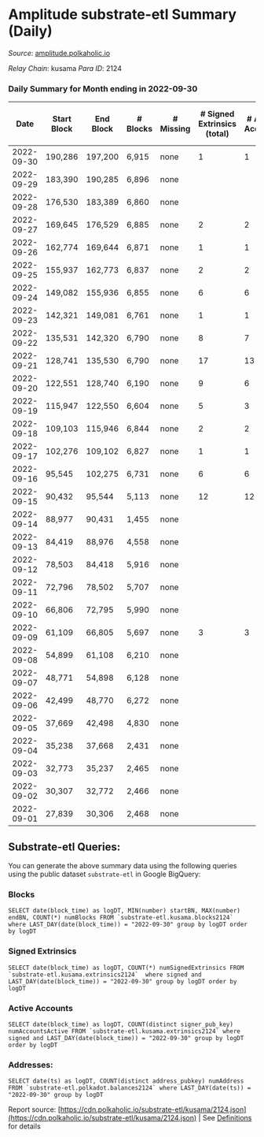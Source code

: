 # Amplitude substrate-etl Summary (Daily)

_Source_: [amplitude.polkaholic.io](https://amplitude.polkaholic.io)

*Relay Chain*: kusama
*Para ID*: 2124



### Daily Summary for Month ending in 2022-09-30


| Date | Start Block | End Block | # Blocks | # Missing | # Signed Extrinsics (total) | # Active Accounts | # Addresses with Balances | # Events | # Transfers | # XCM Transfers In | # XCM Transfers Out |
| ---- | ----------- | --------- | -------- | --------- | --------------------------- | ----------------- | ------------------------- | -------- | ----------- | ------------------ | ------------------- |
| 2022-09-30 | 190,286 | 197,200 | 6,915 | none  | 1 | 1 | 673 | 13,871 | 31  |   |   |
| 2022-09-29 | 183,390 | 190,285 | 6,896 | none  |  |  |  | 13,798 |   |   |   |
| 2022-09-28 | 176,530 | 183,389 | 6,860 | none  |  |  |  | 13,725 |   |   |   |
| 2022-09-27 | 169,645 | 176,529 | 6,885 | none  | 2 | 2 |  | 13,825 | 37  |   |   |
| 2022-09-26 | 162,774 | 169,644 | 6,871 | none  | 1 | 1 |  | 13,789 | 31  |   |   |
| 2022-09-25 | 155,937 | 162,773 | 6,837 | none  | 2 | 2 |  | 13,752 | 62  |   |   |
| 2022-09-24 | 149,082 | 155,936 | 6,855 | none  | 6 | 6 |  | 13,925 | 186  |   |   |
| 2022-09-23 | 142,321 | 149,081 | 6,761 | none  | 1 | 1 |  | 13,563 | 31  |   |   |
| 2022-09-22 | 135,531 | 142,320 | 6,790 | none  | 8 | 7 |  | 13,829 | 211  |   |   |
| 2022-09-21 | 128,741 | 135,530 | 6,790 | none  | 17 | 13 |  | 14,096 | 440  |   |   |
| 2022-09-20 | 122,551 | 128,740 | 6,190 | none  | 9 | 6 |  | 12,554 | 125  |   |   |
| 2022-09-19 | 115,947 | 122,550 | 6,604 | none  | 5 | 3 |  | 13,395 | 114  |   |   |
| 2022-09-18 | 109,103 | 115,946 | 6,844 | none  | 2 | 2 |  | 13,764 | 62  |   |   |
| 2022-09-17 | 102,276 | 109,102 | 6,827 | none  | 1 | 1 |  | 13,694 | 31  |   |   |
| 2022-09-16 | 95,545 | 102,275 | 6,731 | none  | 6 | 6 |  | 13,681 | 189  |   |   |
| 2022-09-15 | 90,432 | 95,544 | 5,113 | none  | 12 | 12 |  | 15,190 | 1,658  |   |   |
| 2022-09-14 | 88,977 | 90,431 | 1,455 | none  |  |  |  | 2,911 |   |   |   |
| 2022-09-13 | 84,419 | 88,976 | 4,558 | none  |  |  |  | 9,120 |   |   |   |
| 2022-09-12 | 78,503 | 84,418 | 5,916 | none  |  |  |  | 11,837 |   |   |   |
| 2022-09-11 | 72,796 | 78,502 | 5,707 | none  |  |  |  | 11,419 |   |   |   |
| 2022-09-10 | 66,806 | 72,795 | 5,990 | none  |  |  |  | 11,985 |   |   |   |
| 2022-09-09 | 61,109 | 66,805 | 5,697 | none  | 3 | 3 |  | 11,465 | 40  |   |   |
| 2022-09-08 | 54,899 | 61,108 | 6,210 | none  |  |  |  | 12,425 |   |   |   |
| 2022-09-07 | 48,771 | 54,898 | 6,128 | none  |  |  |  | 12,261 |   |   |   |
| 2022-09-06 | 42,499 | 48,770 | 6,272 | none  |  |  |  | 12,549 |   |   |   |
| 2022-09-05 | 37,669 | 42,498 | 4,830 | none  |  |  |  | 9,664 |   |   |   |
| 2022-09-04 | 35,238 | 37,668 | 2,431 | none  |  |  |  | 4,864 |   |   |   |
| 2022-09-03 | 32,773 | 35,237 | 2,465 | none  |  |  |  | 4,932 |   |   |   |
| 2022-09-02 | 30,307 | 32,772 | 2,466 | none  |  |  |  | 4,934 |   |   |   |
| 2022-09-01 | 27,839 | 30,306 | 2,468 | none  |  |  |  | 4,938 |   |   |   |

## Substrate-etl Queries:
You can generate the above summary data using the following queries using the public dataset `substrate-etl` in Google BigQuery:


### Blocks
```
SELECT date(block_time) as logDT, MIN(number) startBN, MAX(number) endBN, COUNT(*) numBlocks FROM `substrate-etl.kusama.blocks2124`  where LAST_DAY(date(block_time)) = "2022-09-30" group by logDT order by logDT
```


### Signed Extrinsics
```
SELECT date(block_time) as logDT, COUNT(*) numSignedExtrinsics FROM `substrate-etl.kusama.extrinsics2124`  where signed and LAST_DAY(date(block_time)) = "2022-09-30" group by logDT order by logDT
```


### Active Accounts
```
SELECT date(block_time) as logDT, COUNT(distinct signer_pub_key) numAccountsActive FROM `substrate-etl.kusama.extrinsics2124` where signed and LAST_DAY(date(block_time)) = "2022-09-30" group by logDT order by logDT
```


### Addresses:
```
SELECT date(ts) as logDT, COUNT(distinct address_pubkey) numAddress FROM `substrate-etl.polkadot.balances2124` where LAST_DAY(date(ts)) = "2022-09-30" group by logDT
```



Report source: [https://cdn.polkaholic.io/substrate-etl/kusama/2124.json](https://cdn.polkaholic.io/substrate-etl/kusama/2124.json) | See [Definitions](/DEFINITIONS.md) for details
